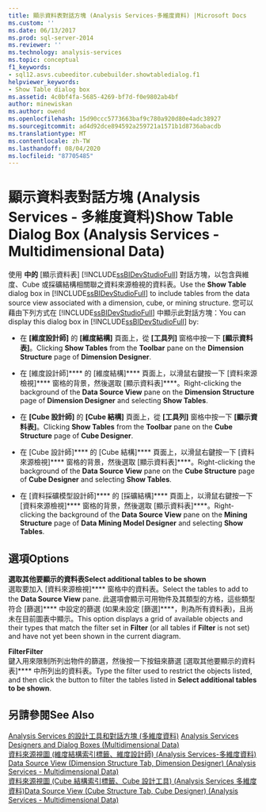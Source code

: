 ```yaml
---
title: 顯示資料表對話方塊 (Analysis Services-多維度資料) |Microsoft Docs
ms.custom: ''
ms.date: 06/13/2017
ms.prod: sql-server-2014
ms.reviewer: ''
ms.technology: analysis-services
ms.topic: conceptual
f1_keywords:
- sql12.asvs.cubeeditor.cubebuilder.showtabledialog.f1
helpviewer_keywords:
- Show Table dialog box
ms.assetid: 4c0bf4fa-5685-4269-bf7d-f0e9802ab4bf
author: minewiskan
ms.author: owend
ms.openlocfilehash: 15d90ccc5773663baf9c780a920d80e4adc38927
ms.sourcegitcommit: ad4d92dce894592a259721a1571b1d8736abacdb
ms.translationtype: MT
ms.contentlocale: zh-TW
ms.lasthandoff: 08/04/2020
ms.locfileid: "87705485"
---
```

# <a name="show-table-dialog-box-analysis-services---multidimensional-data"></a><span data-ttu-id="1e85b-102">顯示資料表對話方塊 (Analysis Services - 多維度資料)</span><span class="sxs-lookup"><span data-stu-id="1e85b-102">Show Table Dialog Box (Analysis Services - Multidimensional Data)</span></span>
  <span data-ttu-id="1e85b-103">使用 **中的** [顯示資料表] [!INCLUDE[ssBIDevStudioFull](../includes/ssbidevstudiofull-md.md)] 對話方塊，以包含與維度、Cube 或採礦結構相關聯之資料來源檢視的資料表。</span><span class="sxs-lookup"><span data-stu-id="1e85b-103">Use the **Show Table** dialog box in [!INCLUDE[ssBIDevStudioFull](../includes/ssbidevstudiofull-md.md)] to include tables from the data source view associated with a dimension, cube, or mining structure.</span></span> <span data-ttu-id="1e85b-104">您可以藉由下列方式在 [!INCLUDE[ssBIDevStudioFull](../includes/ssbidevstudiofull-md.md)] 中顯示此對話方塊：</span><span class="sxs-lookup"><span data-stu-id="1e85b-104">You can display this dialog box in [!INCLUDE[ssBIDevStudioFull](../includes/ssbidevstudiofull-md.md)] by:</span></span>  
  
-   <span data-ttu-id="1e85b-105">在 **[維度設計師]** 的 **[維度結構]** 頁面上，從 **[工具列]** 窗格中按一下 **[顯示資料表]**。</span><span class="sxs-lookup"><span data-stu-id="1e85b-105">Clicking **Show Tables** from the **Toolbar** pane on the **Dimension Structure** page of **Dimension Designer**.</span></span>  
  
-   <span data-ttu-id="1e85b-106">在 [維度設計師]\*\*\*\* 的 [維度結構]\*\*\*\* 頁面上，以滑鼠右鍵按一下 [資料來源檢視]\*\*\*\* 窗格的背景，然後選取 [顯示資料表]\*\*\*\*。</span><span class="sxs-lookup"><span data-stu-id="1e85b-106">Right-clicking the background of the **Data Source View** pane on the **Dimension Structure** page of **Dimension Designer** and selecting **Show Tables**.</span></span>  
  
-   <span data-ttu-id="1e85b-107">在 **[Cube 設計師]** 的 **[Cube 結構]** 頁面上，從 **[工具列]** 窗格中按一下 **[顯示資料表]**。</span><span class="sxs-lookup"><span data-stu-id="1e85b-107">Clicking **Show Tables** from the **Toolbar** pane on the **Cube Structure** page of **Cube Designer**.</span></span>  
  
-   <span data-ttu-id="1e85b-108">在 [Cube 設計師]\*\*\*\* 的 [Cube 結構]\*\*\*\* 頁面上，以滑鼠右鍵按一下 [資料來源檢視]\*\*\*\* 窗格的背景，然後選取 [顯示資料表]\*\*\*\*。</span><span class="sxs-lookup"><span data-stu-id="1e85b-108">Right-clicking the background of the **Data Source View** pane on the **Cube Structure** page of **Cube Designer** and selecting **Show Tables**.</span></span>  
  
-   <span data-ttu-id="1e85b-109">在 [資料採礦模型設計師]\*\*\*\* 的 [採礦結構]\*\*\*\* 頁面上，以滑鼠右鍵按一下 [資料來源檢視]\*\*\*\* 窗格的背景，然後選取 [顯示資料表]\*\*\*\*。</span><span class="sxs-lookup"><span data-stu-id="1e85b-109">Right-clicking the background of the **Data Source View** pane on the **Mining Structure** page of **Data Mining Model Designer** and selecting **Show Tables**.</span></span>  
  
## <a name="options"></a><span data-ttu-id="1e85b-110">選項</span><span class="sxs-lookup"><span data-stu-id="1e85b-110">Options</span></span>  
 <span data-ttu-id="1e85b-111">**選取其他要顯示的資料表**</span><span class="sxs-lookup"><span data-stu-id="1e85b-111">**Select additional tables to be shown**</span></span>  
 <span data-ttu-id="1e85b-112">選取要加入 [資料來源檢視]\*\*\*\* 窗格中的資料表。</span><span class="sxs-lookup"><span data-stu-id="1e85b-112">Select the tables to add to the **Data Source View** pane.</span></span> <span data-ttu-id="1e85b-113">此選項會顯示可用物件及其類型的方格，這些類型符合 [篩選]\*\*\*\* 中設定的篩選 (如果未設定 [篩選]\*\*\*\*，則為所有資料表)，且尚未在目前圖表中顯示。</span><span class="sxs-lookup"><span data-stu-id="1e85b-113">This option displays a grid of available objects and their types that match the filter set in **Filter** (or all tables if **Filter** is not set) and have not yet been shown in the current diagram.</span></span>  
  
 <span data-ttu-id="1e85b-114">**Filter**</span><span class="sxs-lookup"><span data-stu-id="1e85b-114">**Filter**</span></span>  
 <span data-ttu-id="1e85b-115">鍵入用來限制所列出物件的篩選，然後按一下按鈕來篩選 [選取其他要顯示的資料表]\*\*\*\* 中所列出的資料表。</span><span class="sxs-lookup"><span data-stu-id="1e85b-115">Type the filter used to restrict the objects listed, and then click the button to filter the tables listed in **Select additional tables to be shown**.</span></span>  
  
## <a name="see-also"></a><span data-ttu-id="1e85b-116">另請參閱</span><span class="sxs-lookup"><span data-stu-id="1e85b-116">See Also</span></span>  
 <span data-ttu-id="1e85b-117">[Analysis Services 的設計工具和對話方塊 &#40;多維度資料&#41;](analysis-services-designers-and-dialog-boxes-multidimensional-data.md) </span><span class="sxs-lookup"><span data-stu-id="1e85b-117">[Analysis Services Designers and Dialog Boxes &#40;Multidimensional Data&#41;](analysis-services-designers-and-dialog-boxes-multidimensional-data.md) </span></span>  
 <span data-ttu-id="1e85b-118">[資料來源視圖 &#40;維度結構索引標籤、維度設計師&#41; &#40;Analysis Services-多維度資料&#41;](datasource-view-dimension-designer-analysis-services-multidimensional-data.md) </span><span class="sxs-lookup"><span data-stu-id="1e85b-118">[Data Source View &#40;Dimension Structure Tab, Dimension Designer&#41; &#40;Analysis Services - Multidimensional Data&#41;](datasource-view-dimension-designer-analysis-services-multidimensional-data.md) </span></span>  
 [<span data-ttu-id="1e85b-119">資料來源視圖 &#40;Cube 結構索引標籤、Cube 設計工具&#41; &#40;Analysis Services 多維度資料&#41;</span><span class="sxs-lookup"><span data-stu-id="1e85b-119">Data Source View &#40;Cube Structure Tab, Cube Designer&#41; &#40;Analysis Services - Multidimensional Data&#41;</span></span>](data-source-view-cube-designer-analysis-services-multidimensional-data.md)  
  
  
